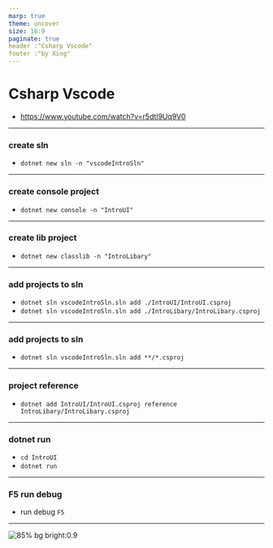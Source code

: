 ```yaml
---
marp: true
theme: uncover
size: 16:9
paginate: true
header :"Csharp Vscode"
footer :"by Xing"
---
```


# Csharp Vscode

- https://www.youtube.com/watch?v=r5dtl9Uq9V0

---

### create sln

- `dotnet new sln -n "vscodeIntroSln"`

---

### create console project

- `dotnet new console -n "IntroUI"`

---

### create lib project

- `dotnet new classlib -n "IntroLibary"`

---

### add projects to sln

- `dotnet sln vscodeIntroSln.sln add ./IntroUI/IntroUI.csproj`
- `dotnet sln vscodeIntroSln.sln add ./IntroLibary/IntroLibary.csproj`

---

### add projects to sln

- `dotnet sln vscodeIntroSln.sln add **/*.csproj`

---

### project reference

- `dotnet add IntroUI/IntroUI.csproj reference IntroLibary/IntroLibary.csproj`

---

### dotnet run

- `cd IntroUI`
- `dotnet run`

---

### F5 run debug

- run debug `F5`

---

<!--
_backgroundColor: grey
_color: white
-->

![85% bg bright:0.9](debug.png)
